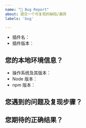 ```yaml
---
name: "🐛 Bug Report"
about: 提交一个可复现的缺陷/漏洞
labels: 'bug'

---
```


<!-- 
  请使用最新版本的插件，以确保您遇到问题仍未得到解决。
  查看本地插件的版本：https://img.alicdn.com/tfs/TB1f7zQMpP7gK0jSZFjXXc5aXXa-1099-221.png
  获取插件的最新版本信息：https://img.alicdn.com/tfs/TB1dCvHMuH2gK0jSZJnXXaT1FXa-2134-1028.png
  重启 VS Code 将自动升级插件。
-->

* 插件名：
* 插件版本：

## 您的本地环境信息？

* 操作系统及其版本：
* Node 版本：
* npm 版本：

<!-- 
查看 Node 版本：`node -v`
查看 npm 版本：`npm -v`
-->

## 您遇到的问题及复现步骤？

<!-- 
  如果可能的话，提供一个问题的最小演示。
  请尽可能地提供截图或录屏。
-->

## 您期待的正确结果？

<!-- 如果您有建议的解决方案，亦可进行说明 -->
